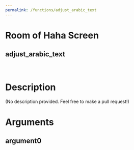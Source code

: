```yaml
---
permalink: /functions/adjust_arabic_text
---
```

# Room of Haha Screen  
## adjust_arabic_text  
&nbsp;  
# Description  
(No description provided. Feel free to make a pull request!) 
&nbsp;  
# Arguments
## argument0

&nbsp;  


